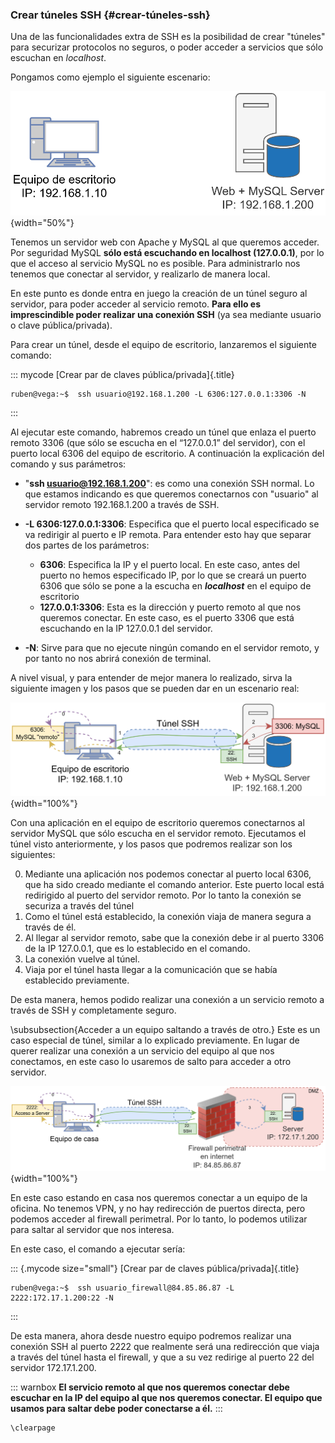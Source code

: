 

### Crear túneles SSH {#crear-túneles-ssh}

Una de las funcionalidades extra de SSH es la posibilidad de crear "túneles" para securizar protocolos no seguros, o poder acceder a servicios que sólo escuchan en *localhost*.

Pongamos como ejemplo el siguiente escenario:


![](img/temas_comunes/administracion_remota/tunel1.png){width="50%"}


Tenemos un servidor web con Apache y MySQL al que queremos acceder. Por seguridad MySQL **sólo está escuchando en localhost (127.0.0.1)**, por lo que el acceso al servicio MySQL no es posible. Para administrarlo nos tenemos que conectar al servidor, y realizarlo de manera local.

En este punto es donde entra en juego la creación de un túnel seguro al servidor, para poder acceder al servicio remoto. **Para ello es imprescindible poder realizar una conexión SSH** (ya sea mediante usuario o clave pública/privada).

Para crear un túnel, desde el equipo de escritorio, lanzaremos el siguiente comando:

::: mycode
[Crear par de claves pública/privada]{.title}
```console
ruben@vega:~$  ssh usuario@192.168.1.200 -L 6306:127.0.0.1:3306 -N
```
:::

Al ejecutar este comando, habremos creado un túnel que enlaza el puerto remoto 3306 (que sólo se escucha en el “127.0.0.1” del servidor), con el puerto local 6306 del equipo de escritorio. A continuación la explicación del comando y sus parámetros:



- "**ssh usuario@192.168.1.200**": es como una conexión SSH normal. Lo que estamos indicando es que queremos conectarnos con  "usuario" al servidor remoto 192.168.1.200 a través de SSH.
- **-L 6306:127.0.0.1:3306**: Especifica que el puerto local especificado se va redirigir al puerto e IP remota. Para entender esto hay que separar dos partes de los parámetros:

    - **6306**: Especifica la IP y el puerto local. En este caso, antes del puerto no hemos especificado IP, por lo que se creará un puerto 6306 que sólo se pone a la escucha en ***localhost*** en el equipo de escritorio
    - **127.0.0.1:3306**: Esta es la dirección y puerto remoto al que nos queremos conectar. En este caso, es el puerto 3306 que está escuchando en la IP 127.0.0.1 del servidor.

- **-N**: Sirve para que no ejecute ningún comando en el servidor remoto, y por tanto no nos abrirá conexión de terminal.


A nivel visual, y para entender de mejor manera lo realizado, sirva la siguiente imagen y los pasos que se pueden dar en un escenario real:


![](img/temas_comunes/administracion_remota/tunel2.png){width="100%"}


Con una aplicación en el equipo de escritorio queremos conectarnos al servidor MySQL que sólo escucha en el servidor remoto. Ejecutamos el túnel visto anteriormente, y los pasos que podremos realizar son los siguientes:


0. Mediante una aplicación nos podemos conectar al puerto local 6306, que ha sido creado mediante el comando anterior. Este puerto local está redirigido al puerto del servidor remoto. Por lo tanto la conexión  se securiza a través del túnel
1. Como el túnel está establecido, la conexión viaja de manera segura a través de él.
2. Al llegar al servidor remoto, sabe que la conexión debe ir al puerto 3306 de la IP 127.0.0.1, que es lo establecido en el comando.
3. La conexión vuelve al túnel.
4. Viaja por el túnel hasta llegar a la comunicación que se había establecido previamente.



De esta manera, hemos podido realizar una conexión a un servicio remoto a través de SSH y completamente seguro.


\subsubsection{Acceder a un equipo saltando a través de otro.}
Este es un caso especial de túnel, similar a lo explicado previamente. En lugar de querer realizar una conexión a un servicio del equipo al que nos conectamos, en este caso lo usaremos de salto para acceder a otro servidor.

![](img/temas_comunes/administracion_remota/tunel3.png){width="100%"}


En este caso estando en casa nos queremos conectar a un equipo de la oficina. No tenemos VPN, y no hay redirección de puertos directa, pero podemos acceder al firewall perimetral. Por lo tanto, lo podemos utilizar para saltar al servidor que nos interesa.

En este caso, el comando a ejecutar sería:

::: {.mycode size="small"}
[Crear par de claves pública/privada]{.title}
```console
ruben@vega:~$  ssh usuario_firewall@84.85.86.87 -L 2222:172.17.1.200:22 -N
```
:::

De esta manera, ahora desde nuestro equipo podremos realizar una conexión SSH al puerto 2222 que realmente será una redirección que viaja a través del túnel hasta el firewall, y que a su vez redirige al puerto 22 del servidor 172.17.1.200.

::: warnbox
**El servicio remoto al que nos queremos conectar debe escuchar en la IP del equipo al que nos queremos conectar. El equipo que usamos para saltar debe poder conectarse a él.**
:::

```{=latex}
\clearpage
```

